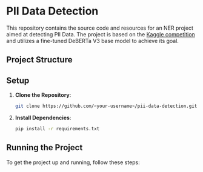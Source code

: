 # PII Data Detection

This repository contains the source code and resources for an NER project aimed at detecting PII Data. The project is based on the [Kaggle competition](https://www.kaggle.com/competitions/llm-detect-ai-generated-text) and utilizes a fine-tuned DeBERTa V3 base model to achieve its goal.

## Project Structure


## Setup

1. **Clone the Repository**:
   ```sh
   git clone https://github.com/<your-username>/pii-data-detection.git

2. **Install Dependencies**:
   ```sh
   pip install -r requirements.txt

## Running the Project

To get the project up and running, follow these steps:


